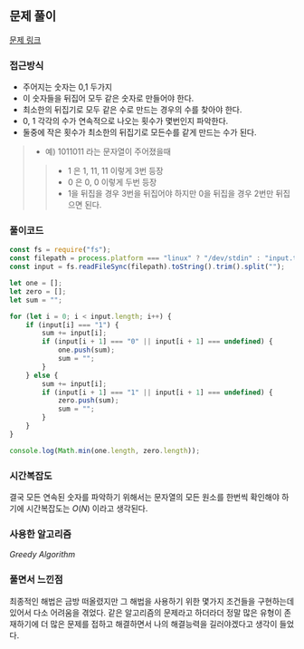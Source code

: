 ## 문제 풀이
[문제 링크](https://www.acmicpc.net/problem/1439)

### 접근방식

* 주어지는 숫자는 0,1 두가지 
* 이 숫자들을 뒤집어 모두 같은 숫자로 만들어야 한다.
* 최소한의 뒤집기로 모두 같은 수로 만드는 경우의 수를 찾아야 한다.
* 0, 1 각각의 수가 연속적으로 나오는 횟수가 몇번인지 파악한다.
* 둘중에 작은 횟수가 최소한의 뒤집기로 모든수를 같게 만드는 수가 된다.
>* 예) 1011011 라는 문자열이 주어졌을때 
>>* 1 은 1, 11, 11 이렇게 3번 등장
>>* 0 은 0, 0 이렇게 두번 등장
>>* 1을 뒤집을 경우 3번을 뒤집어야 하지만 0을 뒤집을 경우 2번만 뒤집으면 된다.

### 풀이코드
```js
const fs = require("fs");
const filepath = process.platform === "linux" ? "/dev/stdin" : "input.txt";
const input = fs.readFileSync(filepath).toString().trim().split("");

let one = [];
let zero = [];
let sum = "";

for (let i = 0; i < input.length; i++) {
    if (input[i] === "1") {
        sum += input[i];
        if (input[i + 1] === "0" || input[i + 1] === undefined) {
            one.push(sum);
            sum = "";
        }
    } else {
        sum += input[i];
        if (input[i + 1] === "1" || input[i + 1] === undefined) {
            zero.push(sum);
            sum = "";
        }
    }
}

console.log(Math.min(one.length, zero.length));
```


### 시간복잡도

결국 모든 연속된 숫자를 파악하기 위해서는 문자열의 모든 원소를 한번씩 확인해야 하기에 
시간복잡도는 $O(N)$ 이라고 생각된다.

### 사용한 알고리즘

*Greedy Algorithm*

### 풀면서 느낀점

최종적인 해법은 금방 떠올렸지만 그 해법을 사용하기 위한 몇가지 조건들을 구현하는데 있어서 다소 어려움을 겪었다. 같은 알고리즘의 문제라고 하더라더 정말 많은 유형이 존재하기에 더 많은 문제를 접하고 해결하면서 나의 해결능력을 길러야겠다고 생각이 들었다.